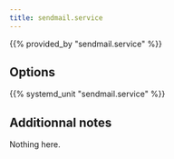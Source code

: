 ```yaml
---
title: sendmail.service
---
```


{{% provided_by "sendmail.service" %}}

## Options

{{% systemd_unit "sendmail.service" %}}

## Additionnal notes

Nothing here.